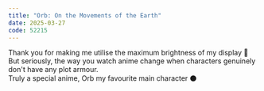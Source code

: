 ```yaml
---
title: "Orb: On the Movements of the Earth"
date: 2025-03-27
code: 52215
---
```

Thank you for making me utilise the maximum brightness of my display 🌚\
But seriously, the way you watch anime change when characters genuinely don't have any plot armour.\
Truly a special anime, Orb my favourite main character ⚫